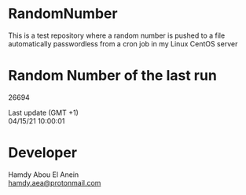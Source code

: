 # RandomNumber    
This is a test repository where a random number is pushed to a file automatically passwordless from a cron job in my Linux CentOS server    
# Random Number of the last run   
26694
      
Last update (GMT +1)    
04/15/21 10:00:01
# Developer    
Hamdy Abou El Anein   
hamdy.aea@protonmail.com
